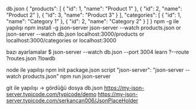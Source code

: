 db.json
{
  "products": [
    { "id": 1, "name": "Product 1" },
    { "id": 2, "name": "Product 2" },
    { "id": 3, "name": "Product 3" }
  ],
  "categories": [
    { "id": 1, "name": "Category 1" },
    { "id": 2, "name": "Category 2" }
  ]
}
npm -g ile yapılışı
npm install -g json-server
json-server --watch products.json     or     json-server --watch db.json 
localhost:3000/products or localhost:3000/categories or localhost:3000

bazı ayarlamalar
$ json-server --watch db.json --port 3004
learn
?--route  
?routes.json
?lowdb 

node ile yapılışı
npm init
package.json script
"json-server": "json-server --watch products.json"
npm run json-server


git ile yapılışı  -> gördüğü dosya db.json
https://my-json-server.typicode.com/typicode/demo
https://my-json-server.typicode.com/serkancan006/JsonPlaceHolder